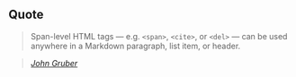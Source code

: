 ## Quote

> Span-level HTML tags — e.g. <code>&lt;span&gt;</code>, <code>&lt;cite&gt;</code>, or <code>&lt;del&gt;</code> — can be used anywhere in a Markdown paragraph, <span>list item,</span><!-- .element: class="fragment" -->
 <span>or header.</span><!-- .element: class="fragment" -->


> <cite>[John Gruber][1]</cite><!-- .element: class="fragment" -->


[1]:https://daringfireball.net/projects/markdown/syntax#span

<!-- .slide: data-background="" -->

